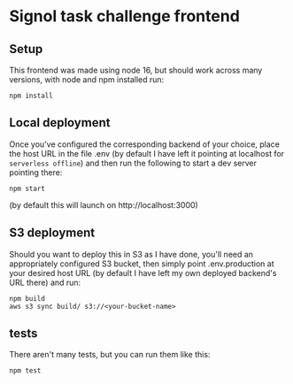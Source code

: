 # Signol task challenge frontend

## Setup

This frontend was made using node 16, but should work across many versions,
with node and npm installed run:

```
npm install
```

## Local deployment

Once you've configured the corresponding backend of your choice, place the host URL
in the file .env (by default I have left it pointing at localhost for `serverless offline`)
and then run the following to start a dev server pointing there:

```
npm start
```

(by default this will launch on http://localhost:3000)

## S3 deployment
Should you want to deploy this in S3 as I have done,
you'll need an appropriately configured S3 bucket, then simply point .env.production at your desired host URL
(by default I have left my own deployed backend's URL there)
and run:

```
npm build
aws s3 sync build/ s3://<your-bucket-name>
```


## tests
There aren't many tests, but you can run them like this:
```
npm test
```
